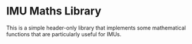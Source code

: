 # IMU Maths Library

This is a simple header-only library that implements some mathematical functions that are particularly useful for IMUs.


